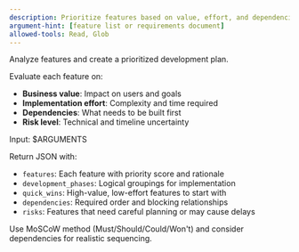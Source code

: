```yaml
---
description: Prioritize features based on value, effort, and dependencies
argument-hint: [feature list or requirements document]
allowed-tools: Read, Glob
---
```


Analyze features and create a prioritized development plan.

Evaluate each feature on:

- **Business value**: Impact on users and goals
- **Implementation effort**: Complexity and time required
- **Dependencies**: What needs to be built first
- **Risk level**: Technical and timeline uncertainty

Input: $ARGUMENTS

Return JSON with:

- `features`: Each feature with priority score and rationale
- `development_phases`: Logical groupings for implementation
- `quick_wins`: High-value, low-effort features to start with
- `dependencies`: Required order and blocking relationships
- `risks`: Features that need careful planning or may cause delays

Use MoSCoW method (Must/Should/Could/Won't) and consider dependencies for realistic sequencing.
